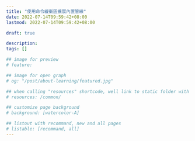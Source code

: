 ```yaml
---
title: "使用命令緩衝區擴展內置管線"
date: 2022-07-14T09:59:42+08:00
lastmod: 2022-07-14T09:59:42+08:00

draft: true

description:
tags: []

## image for preview
# feature: 

## image for open graph
# og: "/post/about-learning/featured.jpg"

## when calling "resources" shortcode, well link to static folder with this path 
# resources: /common/

## customize page background
# background: [watercolor-A] 

## listout with recommand, new and all pages
# listable: [recommand, all]
---
```


<!--more-->
